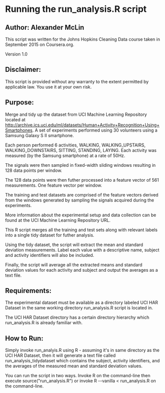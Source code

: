 # Running the run_analysis.R script

## Author:  Alexander McLin

This script was written for the Johns Hopkins Cleaning Data course taken in September 2015 on Coursera.org.

Version 1.0

## Disclaimer:

This script is provided without any warranty to the extent permitted by applicable law. You use it at your own risk.

## Purpose:

Merge and tidy up the dataset from UCI Machine Learning Repository located at <http://archive.ics.uci.edu/ml/datasets/Human+Activity+Recognition+Using+Smartphones>. A set of experiments performed using 30 volunteers using a Samsung Galaxy S II smartphone.

Each person performed 6 activities, WALKING, WALKING_UPSTAIRS, WALKING_DOWNSTAIRS, SITTING, STANDING, LAYING. Each activity was measured (by the Samsung smartphone) at a rate of 50Hz.

The signals were then sampled in fixed-width sliding windows resulting in 128 data points per window.

The 128 data points were then futher processed into a feature vector of 561 measurements. One feature vector per window.

The training and test datasets are comprised of the feature vectors derived from the windows generated by sampling the signals acquired during the experiments.

More information about the experimental setup and data collection can be found at the UCI Machine Learning Repository URL.

This R script merges all the training and test sets along with relevant labels into a single tidy dataset for futher analysis.

Using the tidy dataset, the script will extract the mean and standard deviation measurements. Label each value with a descriptive name, subject and activity identifiers will also be included.

Finally, the script will average all the extracted means and standard deviation values for each activity and subject and output the averages as a text file.

## Requirements:

The experimental dataset must be available as a directory labeled UCI HAR Dataset in the same working directory run_analysis.R script is located in.

The UCI HAR Dataset directory has a certain directory hierarchy which run_analysis.R is already familiar with.

## How to Run:

Simply invoke run_analyis.R using R - assuming it's in same directory as the UCI HAR Dataset, then it will generate a text file called run_analysis_tidydataset which contains the subject, activity identifiers, and the averages of the measured mean and standard deviation values.

You can run the script in two ways. Invoke R on the command-line then execute source("run_analysis.R") or invoke R --vanilla < run_analysis.R on the command-line.
